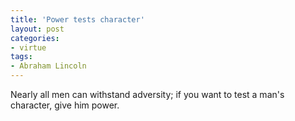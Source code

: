 ```yaml
---
title: 'Power tests character'
layout: post
categories:
- virtue
tags:
- Abraham Lincoln
---
```


Nearly all men can withstand adversity; if you want to test a man's character, give him power.